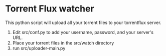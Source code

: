 Torrent Flux watcher
====================

This python script will upload all your torrent files to your torrentflux server.

1. Edit src/conf.py to add your username, password, and your server's URL.
2. Place your torrent files in the src/watch directory
3. run src/uploader-main.py
